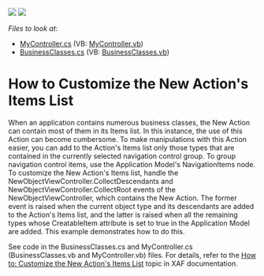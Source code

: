 <!-- default badges list -->
[![](https://img.shields.io/badge/Open_in_DevExpress_Support_Center-FF7200?style=flat-square&logo=DevExpress&logoColor=white)](https://supportcenter.devexpress.com/ticket/details/E238)
[![](https://img.shields.io/badge/📖_How_to_use_DevExpress_Examples-e9f6fc?style=flat-square)](https://docs.devexpress.com/GeneralInformation/403183)
<!-- default badges end -->
<!-- default file list -->
*Files to look at*:

* [MyController.cs](./CS/HowToCustomizeNewActionItemsList.Module.Win/MyController.cs) (VB: [MyController.vb](./VB/HowToCustomizeNewActionItemsList.Module.Win/MyController.vb))
* [BusinessClasses.cs](./CS/HowToCustomizeNewActionItemsList.Module/BusinessClasses.cs) (VB: [BusinessClasses.vb](./VB/HowToCustomizeNewActionItemsList.Module/BusinessClasses.vb))
<!-- default file list end -->
# How to Customize the New Action's Items List


<p>When an application contains numerous business classes, the New Action can contain most of them in its Items list. In this instance, the use of this Action can become cumbersome. To make manipulations with this Action easier, you can add to the Action's Items list only those types that are contained in the currently selected navigation control group. To group navigation control items, use the Application Model's NavigationItems node. To customize the New Action's Items list, handle the NewObjectViewController.CollectDescendants and NewObjectViewController.CollectRoot events of the NewObjectViewController, which contains the New Action. The former event is raised when the current object type and its descendants are added to the Action's Items list, and the latter is raised when all the remaining types whose CreatableItem attribute is set to true in the Application Model are added. This example demonstrates how to do this.</p><p>See code in the BusinessClasses.cs and MyController.cs (BusinessClasses.vb and MyController.vb) files. For details, refer to the <a href="http://documentation.devexpress.com/#Xaf/CustomDocument2915">How to: Customize the New Action's Items List</a> topic in XAF documentation.</p>

<br/>


